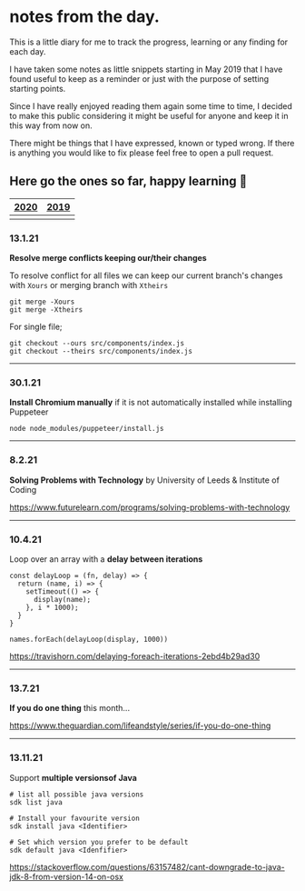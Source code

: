 # notes from the day.
This is a little diary for me to track the progress, learning or any finding for each day.

I have taken some notes as little snippets starting in May 2019 that I have found useful to keep as a reminder or just with the purpose of setting starting points. 

Since I have really enjoyed reading them again some time to time, I decided to make this public considering it might be useful for anyone and keep it in this way from now on.

There might be things that I have expressed, known or typed wrong. If there is anything you would like to fix please feel free to open a pull request.

Here go the ones so far, happy learning 🚀
---

| [2020](https://github.com/ebru/notes-from-the-day/blob/master/2020.md) | [2019](https://github.com/ebru/notes-from-the-day/blob/master/2019.md) |
|--|--|
|  |  |


### 13.1.21
**Resolve merge conflicts keeping our/their changes**

To resolve conflict for all files we can keep our current branch's changes with `Xours` or merging branch with `Xtheirs`

```
git merge -Xours
git merge -Xtheirs
```

For single file;

```
git checkout --ours src/components/index.js 
git checkout --theirs src/components/index.js 
```

---

### 30.1.21
**Install Chromium manually** if it is not automatically installed while installing Puppeteer

```
node node_modules/puppeteer/install.js
```

---

### 8.2.21
**Solving Problems with Technology** by University of Leeds & Institute of Coding

https://www.futurelearn.com/programs/solving-problems-with-technology

---

### 10.4.21
Loop over an array with a **delay between iterations**

```
const delayLoop = (fn, delay) => {
  return (name, i) => {
    setTimeout(() => {
      display(name);
    }, i * 1000);
  }
}

names.forEach(delayLoop(display, 1000))
```

https://travishorn.com/delaying-foreach-iterations-2ebd4b29ad30

---

### 13.7.21
**If you do one thing** this month...

https://www.theguardian.com/lifeandstyle/series/if-you-do-one-thing

---

### 13.11.21
Support **multiple versionsof Java**

```
# list all possible java versions
sdk list java

# Install your favourite version
sdk install java <Identifier>

# Set which version you prefer to be default
sdk default java <Idenfifier>
```

https://stackoverflow.com/questions/63157482/cant-downgrade-to-java-jdk-8-from-version-14-on-osx
